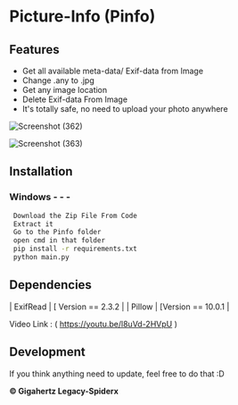 # Picture-Info (Pinfo)

## Features

- Get all available meta-data/ Exif-data from Image
- Change .any to .jpg
- Get any image location 
- Delete Exif-data From Image
- It's totally safe, no need to upload your photo anywhere

![Screenshot (362)](https://user-images.githubusercontent.com/85947756/146396581-798d8fe8-60d9-416b-a01b-2bd90fd26788.png)

![Screenshot (363)](https://user-images.githubusercontent.com/85947756/146395820-65a70a07-753f-4153-8d95-363fcb75344b.png)


## Installation

### Windows - - - 

```sh
 Download the Zip File From Code
 Extract it
 Go to the Pinfo folder
 open cmd in that folder
 pip install -r requirements.txt
 python main.py 
```

## Dependencies

| ExifRead | [ Version == 2.3.2 |
| Pillow |  [Version == 10.0.1 |

Video Link : ( https://youtu.be/l8uVd-2HVpU )

## Development 

If you think anything need to update, feel free to do that :D

**© Gigahertz Legacy-Spiderx**
